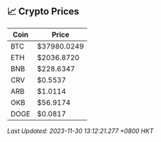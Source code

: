## 📈 Crypto Prices

| Coin | Price |
| ---- | ----- |
| BTC | $37980.0249 |
| ETH | $2036.8720 |
| BNB | $228.6347 |
| CRV | $0.5537 |
| ARB | $1.0114 |
| OKB | $56.9174 |
| DOGE | $0.0817 |

_Last Updated: 2023-11-30 13:12:21.277 +0800 HKT_